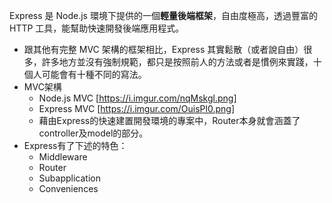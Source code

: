 Express 是 Node.js 環境下提供的一個**輕量後端框架**，自由度極高，透過豐富的 HTTP 工具，能幫助快速開發後端應用程式。
- 跟其他有完整 MVC 架構的框架相比，Express 其實鬆散（或者說自由）很多，許多地方並沒有強制規範，都只是按照前人的方法或者是慣例來實踐，十個人可能會有十種不同的寫法。
- MVC架構
    - Node.js MVC [https://i.imgur.com/nqMskgl.png]
    - Express MVC [https://i.imgur.com/OuisPl0.png]
    - 藉由Express的快速建置開發環境的專案中，Router本身就會涵蓋了controller及model的部分。 
- Express有了下述的特色：
    - Middleware
    - Router
    - Subapplication
    - Conveniences